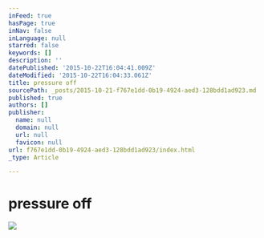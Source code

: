 ```yaml
---
inFeed: true
hasPage: true
inNav: false
inLanguage: null
starred: false
keywords: []
description: ''
datePublished: '2015-10-22T16:04:41.009Z'
dateModified: '2015-10-22T16:04:33.061Z'
title: pressure off
sourcePath: _posts/2015-10-21-f767e1dd-0b19-4924-aed3-128bdd1ad923.md
published: true
authors: []
publisher:
  name: null
  domain: null
  url: null
  favicon: null
url: f767e1dd-0b19-4924-aed3-128bdd1ad923/index.html
_type: Article

---
```

# pressure off
![](https://the-grid-user-content.s3-us-west-2.amazonaws.com/e321a758-ae9f-4600-a3bb-ca8e1c92a07b.gif)